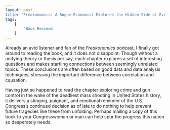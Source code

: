 ```yaml
---
layout: post
title: "Freakonomics: A Rogue Economist Explores the Hidden Side of Everything by Steve D. Levitt"
tags:
    [
        'Book Reviews'
    ]
---
```


Already an avid listener and fan of the _Freakonomics_ podcast, I finally got around to reading the book, and it does not disappoint. Though without a unifying theory or thesis per say, each chapter explores a set of interesting questions and makes startling connections between seemingly unrelated topics. These conclusions are often based on good data and data analysis techniques, stressing the important difference between correlation and causation.

Having just so happened to read the chapter exploring crime and gun control in the wake of the deadliest mass shooting in United States history, it delivers a stinging, poignant, and emotional reminder of the U.S. Congress’s continued decision as of late to do nothing to help prevent future tragedies like these from unfolding. Perhaps mailing a copy of this book to your Congresswoman or man can help spur the progress this nation so desperately needs.
